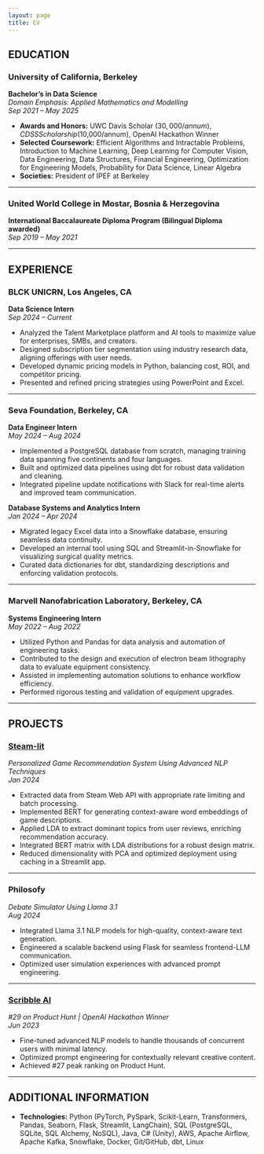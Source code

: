 ```yaml
---
layout: page
title: CV
---
```


## EDUCATION

### University of California, Berkeley  
**Bachelor’s in Data Science**  
*Domain Emphasis: Applied Mathematics and Modelling*  
*Sep 2021 – May 2025*

- **Awards and Honors:** UWC Davis Scholar ($30,000/annum), CDSS Scholarship ($10,000/annum), OpenAI Hackathon Winner  
- **Selected Coursework:** Efficient Algorithms and Intractable Problems, Introduction to Machine Learning, Deep Learning for Computer Vision, Data Engineering, Data Structures, Financial Engineering, Optimization for Engineering Models, Probability for Data Science, Linear Algebra  
- **Societies:** President of IPEF at Berkeley  

---

### United World College in Mostar, Bosnia & Herzegovina  
**International Baccalaureate Diploma Program (Bilingual Diploma awarded)**  
*Sep 2019 – May 2021*

---

## EXPERIENCE

### BLCK UNICRN, Los Angeles, CA  
**Data Science Intern**  
*Sep 2024 – Current*

- Analyzed the Talent Marketplace platform and AI tools to maximize value for enterprises, SMBs, and creators.  
- Designed subscription tier segmentation using industry research data, aligning offerings with user needs.  
- Developed dynamic pricing models in Python, balancing cost, ROI, and competitor pricing.  
- Presented and refined pricing strategies using PowerPoint and Excel.  

---

### Seva Foundation, Berkeley, CA  
**Data Engineer Intern**  
*May 2024 – Aug 2024*  

- Implemented a PostgreSQL database from scratch, managing training data spanning five continents and four languages.  
- Built and optimized data pipelines using dbt for robust data validation and cleaning.  
- Integrated pipeline update notifications with Slack for real-time alerts and improved team communication.  

**Database Systems and Analytics Intern**  
*Jan 2024 – Apr 2024*

- Migrated legacy Excel data into a Snowflake database, ensuring seamless data continuity.  
- Developed an internal tool using SQL and Streamlit-in-Snowflake for visualizing surgical quality metrics.  
- Curated data dictionaries for dbt, standardizing descriptions and enforcing validation protocols.  

---

### Marvell Nanofabrication Laboratory, Berkeley, CA  
**Systems Engineering Intern**  
*May 2022 – Aug 2022*

- Utilized Python and Pandas for data analysis and automation of engineering tasks.  
- Contributed to the design and execution of electron beam lithography data to evaluate equipment consistency.  
- Assisted in implementing automation solutions to enhance workflow efficiency.  
- Performed rigorous testing and validation of equipment upgrades.  

---

## PROJECTS

### [Steam-lit](https://steam-lit.streamlit.app)  
*Personalized Game Recommendation System Using Advanced NLP Techniques*  
*Jan 2024*

- Extracted data from Steam Web API with appropriate rate limiting and batch processing.  
- Implemented BERT for generating context-aware word embeddings of game descriptions.  
- Applied LDA to extract dominant topics from user reviews, enriching recommendation accuracy.  
- Integrated BERT matrix with LDA distributions for a robust design matrix.  
- Reduced dimensionality with PCA and optimized deployment using caching in a Streamlit app.  

---

### Philosofy  
*Debate Simulator Using Llama 3.1*  
*Aug 2024*

- Integrated Llama 3.1 NLP models for high-quality, context-aware text generation.  
- Engineered a scalable backend using Flask for seamless frontend-LLM communication.  
- Optimized user simulation experiences with advanced prompt engineering.  

---

### [Scribble AI](https://www.scribbleai.com)  
*#29 on Product Hunt | OpenAI Hackathon Winner*  
*Jun 2023*

- Fine-tuned advanced NLP models to handle thousands of concurrent users with minimal latency.  
- Optimized prompt engineering for contextually relevant creative content.  
- Achieved #27 peak ranking on Product Hunt.  

---

## ADDITIONAL INFORMATION

- **Technologies:** Python (PyTorch, PySpark, Scikit-Learn, Transformers, Pandas, Seaborn, Flask, Streamlit, LangChain), SQL (PostgreSQL, SQLite, SQL Alchemy, NoSQL), Java, C# (Unity), AWS, Apache Airflow, Apache Kafka, Snowflake, Docker, Git/GitHub, dbt, Linux
